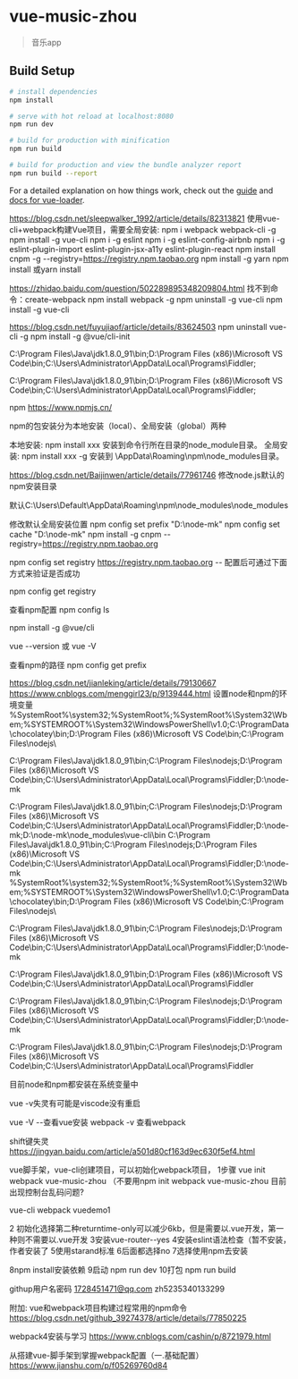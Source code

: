 ﻿# vue-music-zhou

> 音乐app

## Build Setup

``` bash
# install dependencies
npm install

# serve with hot reload at localhost:8080
npm run dev

# build for production with minification
npm run build

# build for production and view the bundle analyzer report
npm run build --report
```

For a detailed explanation on how things work, check out the [guide](http://vuejs-templates.github.io/webpack/) and [docs for vue-loader](http://vuejs.github.io/vue-loader).


https://blog.csdn.net/sleepwalker_1992/article/details/82313821
使用vue-cli+webpack构建Vue项目，需要全局安装:
npm i webpack webpack-cli -g
npm install -g vue-cli
npm i -g eslint
npm i -g eslint-config-airbnb
npm i -g eslint-plugin-import eslint-plugin-jsx-a11y eslint-plugin-react
npm install cnpm -g --registry=https://registry.npm.taobao.org
npm install -g yarn
npm install 或yarn install

https://zhidao.baidu.com/question/502289895348209804.html
找不到命令：create-webpack
npm install webpack -g
npm uninstall -g vue-cli
npm install -g vue-cli

https://blog.csdn.net/fuyujiaof/article/details/83624503
npm uninstall vue-cli -g
npm install -g @vue/cli-init



C:\Program Files\Java\jdk1.8.0_91\bin;D:\Program Files (x86)\Microsoft VS Code\bin;C:\Users\Administrator\AppData\Local\Programs\Fiddler;




C:\Program Files\Java\jdk1.8.0_91\bin;D:\Program Files (x86)\Microsoft VS Code\bin;C:\Users\Administrator\AppData\Local\Programs\Fiddler;




npm
https://www.npmjs.cn/


npm的包安装分为本地安装（local）、全局安装（global）两种

本地安装:
npm install xxx 安装到命令行所在目录的node_module目录。
全局安装:
npm install xxx  -g 安装到 \AppData\Roaming\npm\node_modules目录。

https://blog.csdn.net/Baijinwen/article/details/77961746
修改node.js默认的npm安装目录  

默认C:\Users\Default\AppData\Roaming\npm\node_modules\node_modules

修改默认全局安装位置
npm config set prefix "D:\node-mk"
npm config set cache "D:\node-mk"
npm install -g cnpm --registry=https://registry.npm.taobao.org

npm config set registry https://registry.npm.taobao.org  -- 配置后可通过下面方式来验证是否成功

npm config get registry

查看npm配置
npm config ls

npm install -g @vue/cli

vue --version 或 vue -V 

查看npm的路径
npm config get prefix

https://blog.csdn.net/jianleking/article/details/79130667
https://www.cnblogs.com/menggirl23/p/9139444.html
设置node和npm的环境变量
%SystemRoot%\system32;%SystemRoot%;%SystemRoot%\System32\Wbem;%SYSTEMROOT%\System32\WindowsPowerShell\v1.0\;C:\ProgramData\chocolatey\bin;D:\Program Files (x86)\Microsoft VS Code\bin;C:\Program Files\nodejs\

C:\Program Files\Java\jdk1.8.0_91\bin;C:\Program Files\nodejs;D:\Program Files (x86)\Microsoft VS Code\bin;C:\Users\Administrator\AppData\Local\Programs\Fiddler;D:\node-mk

C:\Program Files\Java\jdk1.8.0_91\bin;C:\Program Files\nodejs;D:\Program Files (x86)\Microsoft VS Code\bin;C:\Users\Administrator\AppData\Local\Programs\Fiddler;D:\node-mk;D:\node-mk\node_modules\vue-cli\bin
C:\Program Files\Java\jdk1.8.0_91\bin;C:\Program Files\nodejs;D:\Program Files (x86)\Microsoft VS Code\bin;C:\Users\Administrator\AppData\Local\Programs\Fiddler;D:\node-mk
%SystemRoot%\system32;%SystemRoot%;%SystemRoot%\System32\Wbem;%SYSTEMROOT%\System32\WindowsPowerShell\v1.0\;C:\ProgramData\chocolatey\bin;D:\Program Files (x86)\Microsoft VS Code\bin;C:\Program Files\nodejs\

C:\Program Files\Java\jdk1.8.0_91\bin;C:\Program Files\nodejs;D:\Program Files (x86)\Microsoft VS Code\bin;C:\Users\Administrator\AppData\Local\Programs\Fiddler;D:\node-mk

C:\Program Files\Java\jdk1.8.0_91\bin;D:\Program Files (x86)\Microsoft VS Code\bin;C:\Users\Administrator\AppData\Local\Programs\Fiddler

C:\Program Files\Java\jdk1.8.0_91\bin;C:\Program Files\nodejs;D:\Program Files (x86)\Microsoft VS Code\bin;C:\Users\Administrator\AppData\Local\Programs\Fiddler;D:\node-mk

C:\Program Files\Java\jdk1.8.0_91\bin;C:\Program Files\nodejs;D:\Program Files (x86)\Microsoft VS Code\bin;C:\Users\Administrator\AppData\Local\Programs\Fiddler

目前node和npm都安装在系统变量中

vue -v失灵有可能是viscode没有重启

vue -V  --查看vue安装
webpack  -v  查看webpack

shift键失灵
https://jingyan.baidu.com/article/a501d80cf163d9ec630f5ef4.html


vue脚手架，vue-cli创建项目，可以初始化webpack项目，
1步骤
vue init webpack vue-music-zhou    （不要用npm  init webpack vue-music-zhou
目前出现控制台乱码问题?

vue-cli webpack vuedemo1

2 初始化选择第二种returntime-only可以减少6kb，但是需要以.vue开发，第一种则不需要以.vue开发
3安装vue-router--yes
4安装eslint语法检查（暂不安装，作者安装了
5使用starand标准
6后面都选择no
7选择使用npm去安装

8npm install安装依赖
9启动 npm run dev
10打包 npm run build



githup用户名密码
1728451471@qq.com
zh5235340133299


附加:
vue和webpack项目构建过程常用的npm命令
https://blog.csdn.net/github_39274378/article/details/77850225

webpack4安装与学习
https://www.cnblogs.com/cashin/p/8721979.html


从搭建vue-脚手架到掌握webpack配置（一.基础配置）
https://www.jianshu.com/p/f05269760d84






